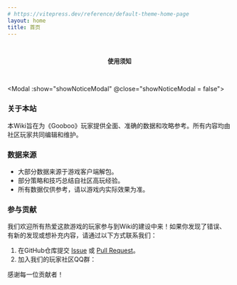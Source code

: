```yaml
---
# https://vitepress.dev/reference/default-theme-home-page
layout: home
title: 首页
---
```


<script setup>
import { ref } from 'vue'

// 创建一个 ref 变量来控制模态框的显示状态
const showNoticeModal = ref(false)
</script>

<div class="notice-button-container">
  <!--
    这个按钮的 @click 事件会将 showNoticeModal 设为 true，
    从而打开模态框。
  -->
  <button class="notice-button" @click="showNoticeModal = true">
    使用须知
  </button>
</div>

<!--
  在这里调用我们的Modal组件
  :show="showNoticeModal" 将组件的显示状态绑定到我们的 ref 变量上
  @close="showNoticeModal = false" 监听组件发出的 'close' 事件，
  并在接收到时将 ref 变量设为 false，从而关闭模态框。
-->
<Modal :show="showNoticeModal" @close="showNoticeModal = false">
  <!--
    我们可以在这里填充任意的Markdown或HTML内容，
    它们会自动被插入到模态框的默认插槽中。
  -->
  ### 关于本站
  本Wiki旨在为《Gooboo》玩家提供全面、准确的数据和攻略参考。所有内容均由社区玩家共同编辑和维护。

  ### 数据来源
  *   大部分数据来源于游戏客户端解包。
  *   部分策略和技巧总结自社区高玩经验。
  *   所有数据仅供参考，请以游戏内实际效果为准。

  ### 参与贡献
  我们欢迎所有热爱这款游戏的玩家参与到Wiki的建设中来！如果你发现了错误、有新的发现或想补充内容，请通过以下方式联系我们：
  1.  在GitHub仓库提交 [Issue](https://github.com/...) 或 [Pull Request](https://github.com/...)。
  2.  加入我们的玩家社区QQ群：

  感谢每一位贡献者！
</Modal>

<!-- 你原有的首页卡片导航组件 -->
<HomeLayout />

<style>
.notice-button-container {
  text-align: center;
  margin: 2rem 0;
}
.notice-button {
  padding: 0.75rem 1.5rem;
  border: 1px solid var(--vp-c-brand);
  background-color: var(--vp-c-brand-soft);
  color: var(--vp-c-brand-dark);
  border-radius: 8px;
  font-weight: 600;
  cursor: pointer;
  transition: all 0.2s ease;
}
.notice-button:hover {
  background-color: var(--vp-c-brand);
  color: white;
  box-shadow: 0 4px 12px var(--vp-c-brand-soft);
}
</style>
